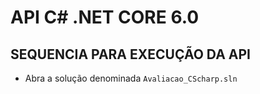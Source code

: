 # API C# .NET CORE 6.0

## SEQUENCIA PARA EXECUÇÃO DA API

* Abra a solução denominada `Avaliacao_CScharp.sln`
